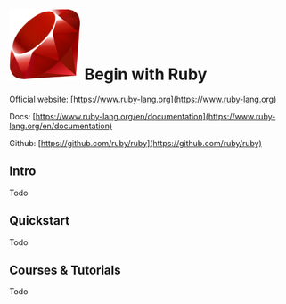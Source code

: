 # ![Ruby](https://raw.githubusercontent.com/asankasri/begin-with-it-alpha/master/icons/ruby_128x128.png "Ruby") Begin with Ruby

Official website: [https://www.ruby-lang.org](https://www.ruby-lang.org)

Docs: [https://www.ruby-lang.org/en/documentation](https://www.ruby-lang.org/en/documentation)

Github: [https://github.com/ruby/ruby](https://github.com/ruby/ruby)

## Intro

Todo

## Quickstart

Todo

## Courses & Tutorials

Todo

